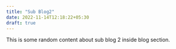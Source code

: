 ```yaml
---
title: "Sub Blog2"
date: 2022-11-14T12:18:22+05:30
draft: true
---
```


This is some random content about sub blog 2 inside blog section.